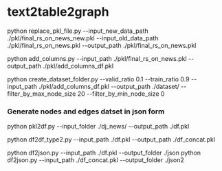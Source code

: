 # text2table2graph
python replace_pkl_file.py --input_new_data_path ./pkl/final_rs_on_news_new.pkl --input_old_data_path ./pkl/final_rs_on_news.pkl --output_path ./pkl/final_rs_on_news.pkl

python add_columns.py --input_path ./pkl/final_rs_on_news.pkl --output_path ./pkl/add_columns_df.pkl

python create_dataset_folder.py --valid_ratio 0.1 --train_ratio 0.9 --input_path ./pkl/add_columns_df.pkl --output_path ./dataset/ --filter_by_max_node_size 20 --filter_by_min_node_size 0

### Generate nodes and edges datset in json form
python pkl2df.py --input_folder ./dj_news/ --output_path ./df.pkl

python df2df_type2.py --input_path ./df.pkl --output_path ./df_concat.pkl

python df2json.py --input_path ./df.pkl --output_folder ./json
python df2json.py --input_path ./df_concat.pkl --output_folder ./json2